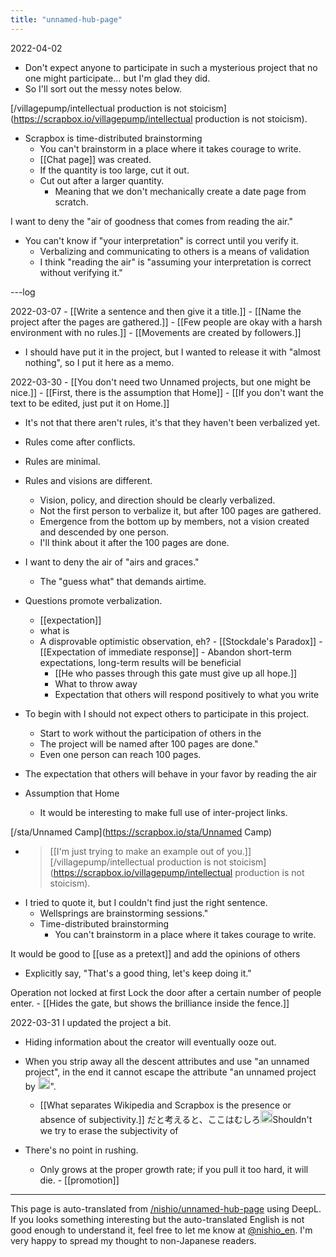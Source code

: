 ```yaml
---
title: "unnamed-hub-page"
---
```


2022-04-02
- Don't expect anyone to participate in such a mysterious project that no one might participate... but I'm glad they did.
- So I'll sort out the messy notes below.

[/villagepump/intellectual production is not stoicism](https://scrapbox.io/villagepump/intellectual production is not stoicism).
- Scrapbox is time-distributed brainstorming
    - You can't brainstorm in a place where it takes courage to write.
    - [[Chat page]] was created.
    - If the quantity is too large, cut it out.
    - Cut out after a larger quantity.
        - Meaning that we don't mechanically create a date page from scratch.

I want to deny the "air of goodness that comes from reading the air."
- You can't know if "your interpretation" is correct until you verify it.
    - Verbalizing and communicating to others is a means of validation
    - I think "reading the air" is "assuming your interpretation is correct without verifying it."

---log

2022-03-07
    - [[Write a sentence and then give it a title.]]
    - [[Name the project after the pages are gathered.]]
    - [[Few people are okay with a harsh environment with no rules.]]
    - [[Movements are created by followers.]]
- I should have put it in the project, but I wanted to release it with "almost nothing", so I put it here as a memo.

2022-03-30
    - [[You don't need two Unnamed projects, but one might be nice.]]
    - [[First, there is the assumption that Home]]
    - [[If you don't want the text to be edited, just put it on Home.]]

- It's not that there aren't rules, it's that they haven't been verbalized yet.
- Rules come after conflicts.
- Rules are minimal.
- Rules and visions are different.
    - Vision, policy, and direction should be clearly verbalized.
    - Not the first person to verbalize it, but after 100 pages are gathered.
    - Emergence from the bottom up by members, not a vision created and descended by one person.
    - I'll think about it after the 100 pages are done.
- I want to deny the air of "airs and graces."
    - The "guess what" that demands airtime.

- Questions promote verbalization.

    - [[expectation]]
    - what is
    - A disprovable optimistic observation, eh?
            - [[Stockdale's Paradox]]
                - [[Expectation of immediate response]]
            - Abandon short-term expectations, long-term results will be beneficial
        - [[He who passes through this gate must give up all hope.]]
        - What to throw away
        - Expectation that others will respond positively to what you write
- To begin with I should not expect others to participate in this project.
    - Start to work without the participation of others in the
    - The project will be named after 100 pages are done."
    - Even one person can reach 100 pages.
- The expectation that others will behave in your favor by reading the air

- Assumption that Home
    - It would be interesting to make full use of inter-project links.

[/sta/Unnamed Camp](https://scrapbox.io/sta/Unnamed Camp)
- >  [[I'm just trying to make an example out of you.]]
[/villagepump/intellectual production is not stoicism](https://scrapbox.io/villagepump/intellectual production is not stoicism).
- I tried to quote it, but I couldn't find just the right sentence.
    - Wellsprings are brainstorming sessions."
    - Time-distributed brainstorming
        - You can't brainstorm in a place where it takes courage to write.

It would be good to [[use as a pretext]] and add the opinions of others
- Explicitly say, "That's a good thing, let's keep doing it."

Operation not locked at first
Lock the door after a certain number of people enter.
    - [[Hides the gate, but shows the brilliance inside the fence.]]

2022-03-31
I updated the project a bit.
- Hiding information about the creator will eventually ooze out.
- When you strip away all the descent attributes and use "an unnamed project", in the end it cannot escape the attribute "an unnamed project by <img src='https://scrapbox.io/api/pages/nishio-en/nishio/icon' alt='nishio.icon' height="19.5"/>".
    - [[What separates Wikipedia and Scrapbox is the presence or absence of subjectivity.]] だと考えると、ここはむしろ<img src='https://scrapbox.io/api/pages/nishio-en/nishio/icon' alt='nishio.icon' height="19.5"/>Shouldn't we try to erase the subjectivity of


- There's no point in rushing.
    - Only grows at the proper growth rate; if you pull it too hard, it will die.
            - [[promotion]]

---
This page is auto-translated from [/nishio/unnamed-hub-page](https://scrapbox.io/nishio/unnamed-hub-page) using DeepL. If you looks something interesting but the auto-translated English is not good enough to understand it, feel free to let me know at [@nishio_en](https://twitter.com/nishio_en). I'm very happy to spread my thought to non-Japanese readers.